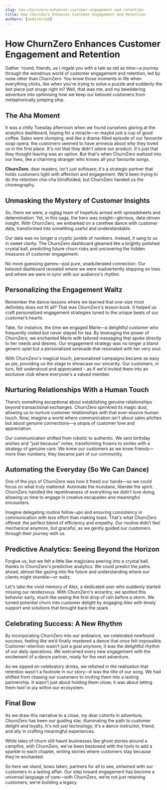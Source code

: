```yaml
---
slug: how-churnzero-enhances-customer-engagement-and-retention
title: How ChurnZero Enhances Customer Engagement and Retention
authors: [undirected]
---
```



# How ChurnZero Enhances Customer Engagement and Retention

Gather 'round, friends, as I regale you with a tale as old as time—a journey through the wondrous world of customer engagement and retention, led by none other than ChurnZero. You know those moments in life when everything clicks, like when you're trying to solve a puzzle and suddenly the last piece just snugs right in? Well, that was me, and my bewildering adventure into optimising how we keep our beloved customers from metaphorically jumping ship.

## The Aha Moment

It was a chilly Tuesday afternoon when we found ourselves glaring at the analytics dashboard, hoping for a miracle—or maybe just a cup of good coffee. Sales were slumping, and like a drama-filled episode of our favourite soap opera, the customers seemed to have amnesia about why they loved us in the first place. It's not that they didn't adore our product. It's just that they thought leaving was an option. But that's when ChurnZero waltzed into our lives, like a charming stranger who knows all your favourite songs.

**ChurnZero**, dear readers, isn't just software; it's a strategic partner that holds customers tight with affection and engagement. We'd been trying to do the retention cha-cha blindfolded, but ChurnZero handed us the choreography.

## Unmasking the Mystery of Customer Insights

So, there we were, a ragtag team of hopefuls armed with spreadsheets and determination. Yet, in this saga, the hero was insight—glorious, data-driven insight. With ChurnZero, we embarked on a carefree dance with customer data, transformed into something useful and understandable.

Our data was no longer a cryptic jumble of numbers. Instead, it sang to us in sweet clarity. The ChurnZero dashboard gleamed like a brightly polished crystal ball, predicting future churn risks and uncovering the hidden treasures of customer engagement.

No more guessing games—just pure, unadulterated connection. Our beloved dashboard revealed where we were inadvertently stepping on toes and where we were in sync with our audience's rhythm.

## Personalizing the Engagement Waltz

Remember the dance lessons where we learned that one-size most definitely does not fit all? That was ChurnZero's lesson book. It helped us craft personalized engagement strategies tuned to the unique beats of our customer’s hearts.

Take, for instance, the time we engaged Marie—a delightful customer who frequently visited but never stayed for tea. By leveraging the power of ChurnZero, we enchanted Marie with tailored messaging that spoke directly to her needs and desires. Our engagement strategy was no longer a bland generic spiel but a personalized serenade that resonated with her very soul.

With ChurnZero's magical touch, personalized campaigns became as easy as pie, providing us the stage to showcase our sincerity. Our customers, in turn, felt understood and appreciated – as if we'd invited them into an exclusive club where everyone's a valued member.

## Nurturing Relationships With a Human Touch

There’s something exceptional about establishing genuine relationships beyond transactional exchanges. ChurnZero sprinkled its magic dust, allowing us to nurture customer relationships with that ever-elusive human touch. Now, imagine a world where communication isn't about sales pitches but about genuine connections—a utopia of customer love and appreciation.

Our communication shifted from robotic to authentic. We sent birthday wishes and "just because" notes, transforming frowns to smiles with a strategy of genuine care. We knew our customers as we knew friends—more than numbers, they became part of our community.

## Automating the Everyday (So We Can Dance)

One of the joys of ChurnZero was how it freed our hands—so we could focus on what truly mattered. Automate the mundane, liberate the spirit. ChurnZero handled the repetitiveness of everything we didn’t love doing, allowing us time to engage in creative escapades and meaningful encounters.

Imagine delegating routine follow-ups and ensuring consistency in communication with less effort than making toast. That's what ChurnZero offered: the perfect blend of efficiency and empathy. Our routine didn’t feel mechanical anymore, but graceful, as we gently guided our customers through their journey with us.

## Predictive Analytics: Seeing Beyond the Horizon

Forgive us, but we felt a little like magicians peering into a crystal ball, thanks to ChurnZero's predictive analytics. We could predict the paths ahead, almost like gazing into the future and understanding where our clients might stumble—or waltz.

Let's take the vivid memory of Alex, a dedicated user who suddenly started missing our rendezvous. With ChurnZero's wizardry, we spotted this behavior early, much like seeing the first drop of rain before a storm. We turned potential churn into customer delight by engaging Alex with timely support and solutions that brought back the spark.

## Celebrating Success: A New Rhythm

By incorporating ChurnZero into our ambiance, we celebrated newfound success, feeling like we’d finally mastered a dance that once felt impossible. Customer retention wasn’t just a goal anymore; it was the delightful rhythm of our daily operations. We welcomed every new engagement with the excitement of a dance partner, ready for the next adventure.

As we sipped on celebratory drinks, we relished in the realisation that retention wasn’t a footnote in our story—it was the title of our song. We had shifted from chasing our customers to inviting them into a lasting partnership. It wasn't just about holding them close; it was about letting them twirl in joy within our ecosystem.

## Final Bow

As we draw this narrative to a close, my dear cohorts in adventure, ChurnZero has been our guiding star, illuminating the path to customer delight and loyalty. It's not just technology; it's a dance instructor, friend, and ally in crafting meaningful experiences.

While tales of churn still haunt businesses like ghost stories around a campfire, with ChurnZero, we’ve been bestowed with the tools to add a sparkle to each chapter, writing stories where customers stay because they're enchanted.

So here we stand, bows taken, partners for all to see, entwined with our customers in a lasting affair. Our step toward engagement has become a universal language of care—with ChurnZero, we’re not just retaining customers; we’re building a legacy.